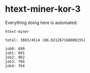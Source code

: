 # htext-miner-kor-3

Everything doing here is automated.

```
htext-miner

total: 3883/4514 (86.02126716880815%)

job0: 690
job1: 681
job2: 982
job3: 766
job4: 764
```